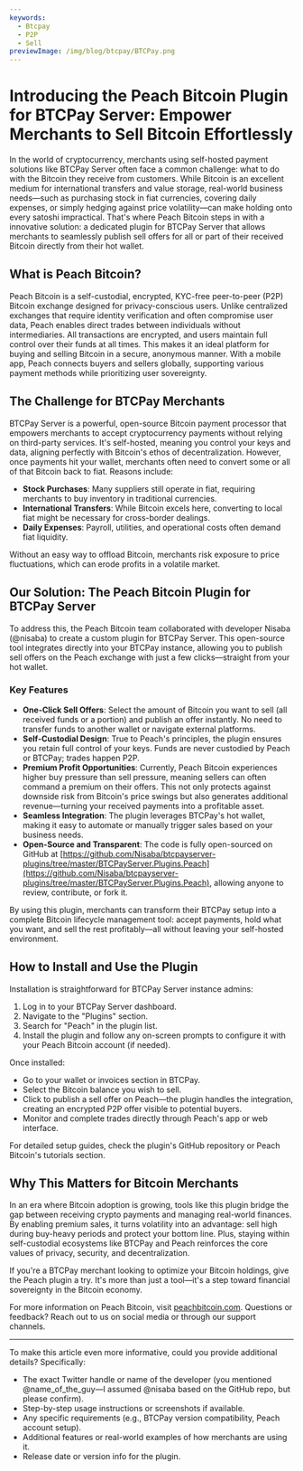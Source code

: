 ```yaml
---
keywords:
  - Btcpay
  - P2P
  - Sell
previewImage: /img/blog/btcpay/BTCPay.png
---
```

# Introducing the Peach Bitcoin Plugin for BTCPay Server: Empower Merchants to Sell Bitcoin Effortlessly

In the world of cryptocurrency, merchants using self-hosted payment solutions like BTCPay Server often face a common challenge: what to do with the Bitcoin they receive from customers. While Bitcoin is an excellent medium for international transfers and value storage, real-world business needs—such as purchasing stock in fiat currencies, covering daily expenses, or simply hedging against price volatility—can make holding onto every satoshi impractical. That's where Peach Bitcoin steps in with a innovative solution: a dedicated plugin for BTCPay Server that allows merchants to seamlessly publish sell offers for all or part of their received Bitcoin directly from their hot wallet.

## What is Peach Bitcoin?

Peach Bitcoin is a self-custodial, encrypted, KYC-free peer-to-peer (P2P) Bitcoin exchange designed for privacy-conscious users. Unlike centralized exchanges that require identity verification and often compromise user data, Peach enables direct trades between individuals without intermediaries. All transactions are encrypted, and users maintain full control over their funds at all times. This makes it an ideal platform for buying and selling Bitcoin in a secure, anonymous manner. With a mobile app, Peach connects buyers and sellers globally, supporting various payment methods while prioritizing user sovereignty.

## The Challenge for BTCPay Merchants

BTCPay Server is a powerful, open-source Bitcoin payment processor that empowers merchants to accept cryptocurrency payments without relying on third-party services. It's self-hosted, meaning you control your keys and data, aligning perfectly with Bitcoin's ethos of decentralization. However, once payments hit your wallet, merchants often need to convert some or all of that Bitcoin back to fiat. Reasons include:

- **Stock Purchases**: Many suppliers still operate in fiat, requiring merchants to buy inventory in traditional currencies.
- **International Transfers**: While Bitcoin excels here, converting to local fiat might be necessary for cross-border dealings.
- **Daily Expenses**: Payroll, utilities, and operational costs often demand fiat liquidity.

Without an easy way to offload Bitcoin, merchants risk exposure to price fluctuations, which can erode profits in a volatile market.

## Our Solution: The Peach Bitcoin Plugin for BTCPay Server

To address this, the Peach Bitcoin team collaborated with developer Nisaba (@nisaba) to create a custom plugin for BTCPay Server. This open-source tool integrates directly into your BTCPay instance, allowing you to publish sell offers on the Peach exchange with just a few clicks—straight from your hot wallet.

### Key Features
- **One-Click Sell Offers**: Select the amount of Bitcoin you want to sell (all received funds or a portion) and publish an offer instantly. No need to transfer funds to another wallet or navigate external platforms.
- **Self-Custodial Design**: True to Peach's principles, the plugin ensures you retain full control of your keys. Funds are never custodied by Peach or BTCPay; trades happen P2P.
- **Premium Profit Opportunities**: Currently, Peach Bitcoin experiences higher buy pressure than sell pressure, meaning sellers can often command a premium on their offers. This not only protects against downside risk from Bitcoin's price swings but also generates additional revenue—turning your received payments into a profitable asset.
- **Seamless Integration**: The plugin leverages BTCPay's hot wallet, making it easy to automate or manually trigger sales based on your business needs.
- **Open-Source and Transparent**: The code is fully open-sourced on GitHub at [https://github.com/Nisaba/btcpayserver-plugins/tree/master/BTCPayServer.Plugins.Peach](https://github.com/Nisaba/btcpayserver-plugins/tree/master/BTCPayServer.Plugins.Peach), allowing anyone to review, contribute, or fork it.

By using this plugin, merchants can transform their BTCPay setup into a complete Bitcoin lifecycle management tool: accept payments, hold what you want, and sell the rest profitably—all without leaving your self-hosted environment.

## How to Install and Use the Plugin

Installation is straightforward for BTCPay Server instance admins:

1. Log in to your BTCPay Server dashboard.
2. Navigate to the "Plugins" section.
3. Search for "Peach" in the plugin list.
4. Install the plugin and follow any on-screen prompts to configure it with your Peach Bitcoin account (if needed).

Once installed:

- Go to your wallet or invoices section in BTCPay.
- Select the Bitcoin balance you wish to sell.
- Click to publish a sell offer on Peach—the plugin handles the integration, creating an encrypted P2P offer visible to potential buyers.
- Monitor and complete trades directly through Peach's app or web interface.

For detailed setup guides, check the plugin's GitHub repository or Peach Bitcoin's tutorials section.

## Why This Matters for Bitcoin Merchants

In an era where Bitcoin adoption is growing, tools like this plugin bridge the gap between receiving crypto payments and managing real-world finances. By enabling premium sales, it turns volatility into an advantage: sell high during buy-heavy periods and protect your bottom line. Plus, staying within self-custodial ecosystems like BTCPay and Peach reinforces the core values of privacy, security, and decentralization.

If you're a BTCPay merchant looking to optimize your Bitcoin holdings, give the Peach plugin a try. It's more than just a tool—it's a step toward financial sovereignty in the Bitcoin economy.

For more information on Peach Bitcoin, visit [peachbitcoin.com](https://peachbitcoin.com). Questions or feedback? Reach out to us on social media or through our support channels.

---

To make this article even more informative, could you provide additional details? Specifically:
- The exact Twitter handle or name of the developer (you mentioned @name_of_the_guy—I assumed @nisaba based on the GitHub repo, but please confirm).
- Step-by-step usage instructions or screenshots if available.
- Any specific requirements (e.g., BTCPay version compatibility, Peach account setup).
- Additional features or real-world examples of how merchants are using it.
- Release date or version info for the plugin.